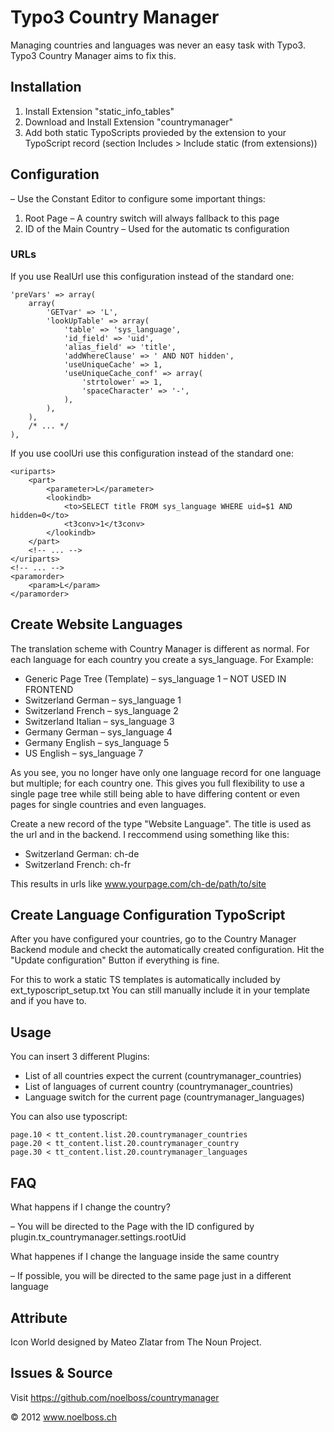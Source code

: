 # Typo3 Country Manager
Managing countries and languages was never an easy task with Typo3. Typo3 Country Manager aims to fix this.


## Installation
1. Install Extension "static_info_tables"
2. Download and Install Extension "countrymanager"
3. Add both static TypoScripts provieded by the extension to your TypoScript record (section Includes > Include static (from extensions))



## Configuration 
– Use the Constant Editor to configure some important things:
1. Root Page – A country switch will always fallback to this page
2. ID of the Main Country – Used for the automatic ts configuration



### URLs
If you use RealUrl use this configuration instead of the standard one:

	'preVars' => array( 
		array(
			'GETvar' => 'L',
			'lookUpTable' => array(
				'table' => 'sys_language',
				'id_field' => 'uid',
				'alias_field' => 'title',
				'addWhereClause' => ' AND NOT hidden',
				'useUniqueCache' => 1,
				'useUniqueCache_conf' => array(
					'strtolower' => 1,
					'spaceCharacter' => '-',
				),
			),
		),
		/* ... */
	),

If you use coolUri use this configuration instead of the standard one:

	<uriparts>
		<part>
			<parameter>L</parameter>
			<lookindb>
				<to>SELECT title FROM sys_language WHERE uid=$1 AND hidden=0</to>
				<t3conv>1</t3conv>
			</lookindb>
		</part>
		<!-- ... -->
	</uriparts>
	<!-- ... -->
	<paramorder>
		<param>L</param>
	</paramorder>



## Create Website Languages
The translation scheme with Country Manager is different as normal.
For each language for each country you create a sys_language. For Example:

* Generic Page Tree (Template) – sys_language 1 – NOT USED IN FRONTEND
* Switzerland German – sys_language 1
* Switzerland French – sys_language 2
* Switzerland Italian – sys_language 3
* Germany German – sys_language 4
* Germany English – sys_language 5
* US English – sys_language 7

As you see, you no longer have only one language record for one language but multiple; for each country one.
This gives you full flexibility to use a single page tree while still being able to have differing content
or even pages for single countries and even languages.

Create a new record of the type "Website Language".
The title is used as the url and in the backend. I reccommend using something like this:
* Switzerland German: ch-de
* Switzerland French: ch-fr

This results in urls like www.yourpage.com/ch-de/path/to/site



## Create Language Configuration TypoScript
After you have configured your countries, go to the Country Manager Backend module
and checkt the automatically created configuration. Hit the "Update configuration" Button if
everything is fine.

For this to work a static TS templates is automatically included by ext_typoscript_setup.txt
You can still manually include it in your template and if you have to.



## Usage
You can insert 3 different Plugins:

* List of all countries expect the current (countrymanager_countries)
* List of languages of current country (countrymanager_countries)
* Language switch for the current page (countrymanager_languages)

You can also use typoscript:

	page.10 < tt_content.list.20.countrymanager_countries
	page.20 < tt_content.list.20.countrymanager_country
	page.30 < tt_content.list.20.countrymanager_languages



## FAQ
What happens if I change the country?

– You will be directed to the Page with the ID configured by plugin.tx_countrymanager.settings.rootUid

What happenes if I change the language inside the same country

– If possible, you will be directed to the same page just in a different language


## Attribute
Icon World designed by Mateo Zlatar from The Noun Project.

## Issues & Source
Visit https://github.com/noelboss/countrymanager


© 2012 www.noelboss.ch